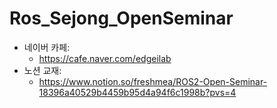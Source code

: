 # Ros_Sejong_OpenSeminar

* 네이버 카페:
  * https://cafe.naver.com/edgeilab
* 노션 교재:
  * https://www.notion.so/freshmea/ROS2-Open-Seminar-18396a40529b4459b95d4a94f6c1998b?pvs=4
